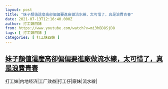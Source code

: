 ```yaml
---
layout: post
title: "妹子顏值這麼高卻偏偏要進廠做流水線，太可惜了，真是浪費青春"
date: 2021-07-13T12:16:40.000Z
author: 打工妹四妹
from: https://www.youtube.com/watch?v=mi3hBD8SjD8
tags: [ 打工妹四妹 ]
categories: [ 打工妹四妹 ]
---
```

<!--1626178600000-->
[妹子顏值這麼高卻偏偏要進廠做流水線，太可惜了，真是浪費青春](https://www.youtube.com/watch?v=mi3hBD8SjD8)
------

<div>
打工妹|内地经济|工厂效益|打工仔|廠妹|流水線|
</div>
